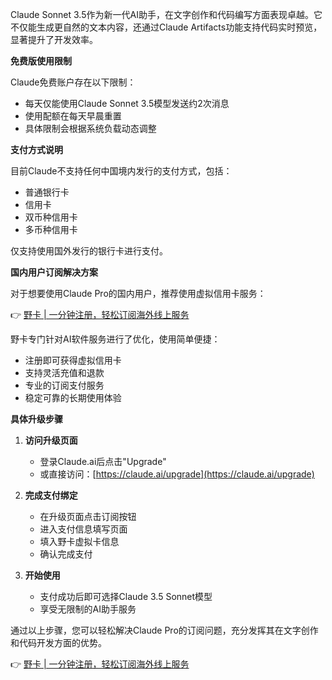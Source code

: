 Claude Sonnet 3.5作为新一代AI助手，在文字创作和代码编写方面表现卓越。它不仅能生成更自然的文本内容，还通过Claude Artifacts功能支持代码实时预览，显著提升了开发效率。

**免费版使用限制**

Claude免费账户存在以下限制：
- 每天仅能使用Claude Sonnet 3.5模型发送约2次消息
- 使用配额在每天早晨重置
- 具体限制会根据系统负载动态调整

**支付方式说明**

目前Claude不支持任何中国境内发行的支付方式，包括：
- 普通银行卡
- 信用卡
- 双币种信用卡
- 多币种信用卡

仅支持使用国外发行的银行卡进行支付。

**国内用户订阅解决方案**

对于想要使用Claude Pro的国内用户，推荐使用虚拟信用卡服务：

👉 [野卡 | 一分钟注册，轻松订阅海外线上服务](https://bit.ly/bewildcard)

野卡专门针对AI软件服务进行了优化，使用简单便捷：
- 注册即可获得虚拟信用卡
- 支持灵活充值和退款
- 专业的订阅支付服务
- 稳定可靠的长期使用体验

**具体升级步骤**

1. **访问升级页面**
   - 登录Claude.ai后点击"Upgrade"
   - 或直接访问：[https://claude.ai/upgrade](https://claude.ai/upgrade)

2. **完成支付绑定**
   - 在升级页面点击订阅按钮
   - 进入支付信息填写页面
   - 填入野卡虚拟卡信息
   - 确认完成支付

3. **开始使用**
   - 支付成功后即可选择Claude 3.5 Sonnet模型
   - 享受无限制的AI助手服务

通过以上步骤，您可以轻松解决Claude Pro的订阅问题，充分发挥其在文字创作和代码开发方面的优势。

👉 [野卡 | 一分钟注册，轻松订阅海外线上服务](https://bit.ly/bewildcard)